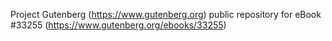 Project Gutenberg (https://www.gutenberg.org) public repository for eBook #33255 (https://www.gutenberg.org/ebooks/33255)
